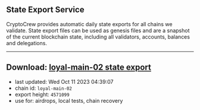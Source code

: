 ## State Export Service
CryptoCrew provides automatic daily state exports for all chains we validate. State export files can be used as genesis files and are a snapshot of the current blockchain state, including all validators, accounts, balances and delegations.

---
**Download: [loyal-main-02 state export](https://dl.ccvalidators.com/SERVICE/loyal/loyal-main-02_export_4571099.json)**
---

- last updated: Wed Oct 11 2023 04:39:07
- chain id: `loyal-main-02`
- export height: `4571099`
- use for: airdrops, local tests, chain recovery
